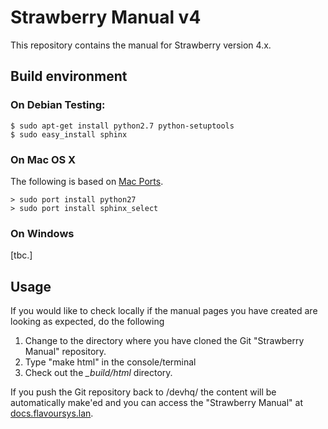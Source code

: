 # Strawberry Manual v4

This repository contains the manual for Strawberry version 4.x.

## Build environment

### On Debian Testing:

    $ sudo apt-get install python2.7 python-setuptools
    $ sudo easy_install sphinx

### On Mac OS X

The following is based on [Mac Ports](http://www.macports.org/install.php).

	> sudo port install python27
	> sudo port install sphinx_select

### On Windows

[tbc.]


## Usage

If you would like to check locally if the manual pages you have created are looking as expected, do the following

1. Change to the directory where you have cloned the Git "Strawberry Manual" repository.
2. Type "make html" in the console/terminal
3. Check out the *\_build/html* directory.

If you push the Git repository back to /devhq/ the content will be automatically make'ed and you can access the "Strawberry Manual" at [docs.flavoursys.lan](http://docs.flavoursys.lan).
